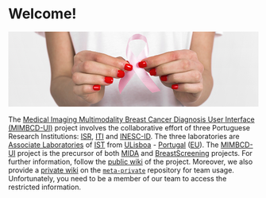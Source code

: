 # Welcome!

<a href="https://github.com/MIMBCD-UI/" title="Meta" target="_blank">
  <img src="https://github.com/MIMBCD-UI/meta/blob/master/headers/breast_cancer_women_1000x300.png" alt="header" />
</a>

The [Medical Imaging Multimodality Breast Cancer Diagnosis User Interface (MIMBCD-UI)](https://mimbcd-ui.github.io/) project involves the collaborative effort of three Portuguese Research Institutions: [ISR](http://welcome.isr.tecnico.ulisboa.pt/), [ITI](http://iti.larsys.pt/) and [INESC-ID](http://www.inesc-id.pt/). The three laboratories are [Associate Laboratories](https://tecnico.ulisboa.pt/en/research-and-innovation/rd/associate-laboratories/) of [IST](http://tecnico.ulisboa.pt/) from [ULisboa](https://www.ulisboa.pt/) - [Portugal](https://www.portugal.gov.pt/) ([EU](https://europa.eu/)). The [MIMBCD-UI](https://github.com/MIMBCD-UI) project is the precursor of both [MIDA](https://github.com/mida-project) and [BreastScreening](https://github.com/BreastScreening) projects. For further information, follow the [public wiki](https://github.com/MIMBCD-UI/meta/wiki) of the project. Moreover, we also provide a [private wiki](https://github.com/MIMBCD-UI/meta-private/tree/master/wiki) on the [`meta-private`](https://github.com/MIMBCD-UI/meta-private) repository for team usage. Unfortunately, you need to be a member of our team to access the restricted information.
